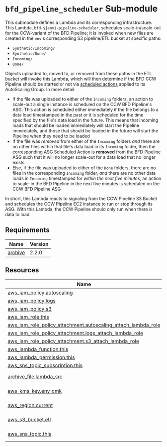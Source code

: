 # `bfd_pipeline_scheduler` Sub-module

This submodule defines a Lambda and its corresponding infrastructure. This Lambda,
`bfd-${env}-pipeline-scheduler`, schedules scale-in/scale-out for the CCW-variant of the BFD
Pipeline; it is invoked when new files are created in the `env`'s corresponding S3 pipeline/ETL
bucket at specific paths:

- `Synthetic/Incoming/`
- `Synthetic/Done/`
- `Incoming/`
- `Done/`

Objects uploaded to, moved to, or removed from these paths in the ETL bucket will invoke this
Lambda, which will then determine if the BFD CCW Pipeline should be started or not via
[scheduled actions](https://docs.aws.amazon.com/autoscaling/ec2/userguide/ec2-auto-scaling-scheduled-scaling.html)
applied to its AutoScaling Group. In more detail:

- If the file was uploaded to either of the `Incoming` folders, an action to scale-out a single
  instance is scheduled on the CCW BFD Pipeline's ASG. This action is scheduled either immediately
  if the file belongs to a data load timestamped in the past or it is scheduled for the time
  specified by the file's data load in the future. This means that incoming loads that should be
  loaded immediately will start the Pipeline immediately, and those that should be loaded in the
  future will start the Pipeline when they need to be loaded
- If the file was _removed_ from either of the `Incoming` folders _and_ there are no other files
  within that file's data load in its `Incoming` folder, then the corresponding ASG Scheduled Action
  is **removed** from the BFD Pipeline ASG such that it will no longer scale-out for a data load
  that no longer exists
- Else, if the file was uploaded to either of the `Done` folders, there are no files in the
  corresponding `Incoming` folder, _and_ there are no other data loads in `Incoming` timestamped for
  _within the next five minutes_, an action to scale-in the BFD Pipeline in the next five minutes is
  scheduled on the CCW BFD Pipeline ASG

In short, this Lambda reacts to signaling from the CCW Pipeline S3 Bucket and schedules the CCW
Pipeline EC2 instance to run or stop through its ASG. With this Lambda, the CCW Pipeline should only
run when there is data to load.

<!-- BEGIN_TF_DOCS -->
<!-- GENERATED WITH `terraform-docs .`
     Manually updating the README.md will be overwritten.
     For more details, see the file '.terraform-docs.yml' or
     https://terraform-docs.io/user-guide/configuration/
-->
## Requirements

| Name | Version |
|------|---------|
| <a name="requirement_archive"></a> [archive](#requirement\_archive) | 2.2.0 |

<!-- GENERATED WITH `terraform-docs .`
     Manually updating the README.md will be overwritten.
     For more details, see the file '.terraform-docs.yml' or
     https://terraform-docs.io/user-guide/configuration/
-->

## Resources

| Name | Type |
|------|------|
| [aws_iam_policy.autoscaling](https://registry.terraform.io/providers/hashicorp/aws/latest/docs/resources/iam_policy) | resource |
| [aws_iam_policy.logs](https://registry.terraform.io/providers/hashicorp/aws/latest/docs/resources/iam_policy) | resource |
| [aws_iam_policy.s3](https://registry.terraform.io/providers/hashicorp/aws/latest/docs/resources/iam_policy) | resource |
| [aws_iam_role.this](https://registry.terraform.io/providers/hashicorp/aws/latest/docs/resources/iam_role) | resource |
| [aws_iam_role_policy_attachment.autoscaling_attach_lambda_role](https://registry.terraform.io/providers/hashicorp/aws/latest/docs/resources/iam_role_policy_attachment) | resource |
| [aws_iam_role_policy_attachment.logs_attach_lambda_role](https://registry.terraform.io/providers/hashicorp/aws/latest/docs/resources/iam_role_policy_attachment) | resource |
| [aws_iam_role_policy_attachment.s3_attach_lambda_role](https://registry.terraform.io/providers/hashicorp/aws/latest/docs/resources/iam_role_policy_attachment) | resource |
| [aws_lambda_function.this](https://registry.terraform.io/providers/hashicorp/aws/latest/docs/resources/lambda_function) | resource |
| [aws_lambda_permission.this](https://registry.terraform.io/providers/hashicorp/aws/latest/docs/resources/lambda_permission) | resource |
| [aws_sns_topic_subscription.this](https://registry.terraform.io/providers/hashicorp/aws/latest/docs/resources/sns_topic_subscription) | resource |
| [archive_file.lambda_src](https://registry.terraform.io/providers/hashicorp/archive/2.2.0/docs/data-sources/file) | data source |
| [aws_kms_key.env_cmk](https://registry.terraform.io/providers/hashicorp/aws/latest/docs/data-sources/kms_key) | data source |
| [aws_region.current](https://registry.terraform.io/providers/hashicorp/aws/latest/docs/data-sources/region) | data source |
| [aws_s3_bucket.etl](https://registry.terraform.io/providers/hashicorp/aws/latest/docs/data-sources/s3_bucket) | data source |
| [aws_sns_topic.this](https://registry.terraform.io/providers/hashicorp/aws/latest/docs/data-sources/sns_topic) | data source |
<!-- END_TF_DOCS -->
